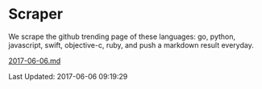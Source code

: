 # Scraper

We scrape the github trending page of these languages: go, python, javascript, swift, objective-c, ruby, and push a markdown result everyday.

[2017-06-06.md](https://github.com/henson/Scraper/blob/master/2017-06-06.md)

Last Updated: 2017-06-06 09:19:29
